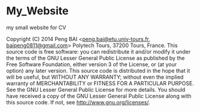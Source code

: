 My_Website
==========

my small website for CV

Copyright (C) 2014 Peng BAI <peng.bai@etu.univ-tours.fr, baipeng0811@gmail.com>
Polytech Tours, 37200 Tours, France. 
  This source code is free software: you can redistribute it and/or modify it under
the terms of the GNU Lesser General Public License as published by the Free
Software Foundation, either version 3 of the License, or (at your option) any
later version. This source code is distributed in the hope that it will be useful, 
but WITHOUT ANY WARRANTY; without even the implied warranty of 
MERCHANTABILITY or FITNESS FOR A PARTICULAR PURPOSE. 
  See the GNU Lesser General Public License for more details. You should have 
received a copy of the GNU Lesser General Public License along with this source 
code. If not, see <http://www.gnu.org/licenses/>.


